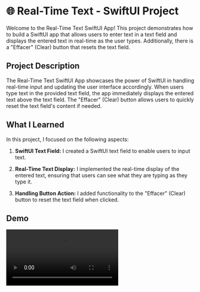 # 🌐 Real-Time Text - SwiftUI Project

Welcome to the Real-Time Text SwiftUI App! This project demonstrates how to build a SwiftUI app that allows users to enter text in a text field and displays the entered text in real-time as the user types. Additionally, there is a "Effacer" (Clear) button that resets the text field.

## Project Description

The Real-Time Text SwiftUI App showcases the power of SwiftUI in handling real-time input and updating the user interface accordingly. When users type text in the provided text field, the app immediately displays the entered text above the text field. The "Effacer" (Clear) button allows users to quickly reset the text field's content if needed.
  
## What I Learned

In this project, I focused on the following aspects:

1. **SwiftUI Text Field:** I created a SwiftUI text field to enable users to input text.

2. **Real-Time Text Display:** I implemented the real-time display of the entered text, ensuring that users can see what they are typing as they type it.

3. **Handling Button Action:** I added functionality to the "Effacer" (Clear) button to reset the text field when clicked.

## Demo

<video src="https://github.com/eliottoblinger/swift-ui-real-time-text/assets/73584972/2b4a61e0-fc3d-4415-a825-ec55a64bcf90"/>
